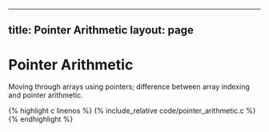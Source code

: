 
---
title: Pointer Arithmetic
layout: page
---

# Pointer Arithmetic

Moving through arrays using pointers; difference between array indexing and pointer arithmetic.

{% highlight c linenos %}
{% include_relative code/pointer_arithmetic.c %}
{% endhighlight %}
